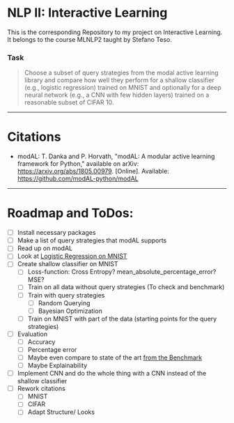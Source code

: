# NLP II: Interactive Learning
 
This is the corresponding Repository to my project on Interactive Learning. It belongs to the course MLNLP2 taught by Stefano Teso.

### Task 
> Choose a subset of query strategies from the modal active learning library and compare how well they perform for a shallow classifier (e.g., logistic regression) trained on MNIST and optionally for a deep neural network (e.g., a CNN with few hidden layers) trained on a reasonable subset of CIFAR 10.


---

# Citations
- modAL: T. Danka and P. Horvath, "modAL: A modular active learning framework for Python," available on arXiv: https://arxiv.org/abs/1805.00979. [Online]. Available: https://github.com/modAL-python/modAL

--- 

# Roadmap and ToDos:
- [ ] Install necessary packages
- [ ] Make a list of query strategies that modAL supports
- [ ] Read up on modAL
- [ ] Look at [Logistic Regression on MNIST](https://github.com/michelucci/Logistic-Regression-Explained/blob/master/MNIST%20with%20Logistic%20Regression%20from%20scratch.ipynb)
- [ ] Create shallow classifier on MNIST
  - [ ] Loss-function: Cross Entropy? mean_absolute_percentage_error? MSE?
  - [ ] Train on all data without query strategies (To check and benchmark)
  - [ ] Train with query strategies
    - [ ] Random Querying
    - [ ] Bayesian Optimization
  - [ ] Train on MNIST with part of the data (starting points for the query strategies)
- [ ] Evaluation
  - [ ] Accuracy
  - [ ] Percentage error
  - [ ] Maybe even compare to state of the art [from the Benchmark](https://paperswithcode.com/sota/image-classification-on-mnist?metric=Trainable%20Parameters)
  - [ ] Maybe Explainability
- [ ] Implement CNN and do the whole thing with a CNN instead of the shallow classifier
- [ ] Rework citations
  - [ ] MNIST
  - [ ] CIFAR 
  - [ ] Adapt Structure/ Looks